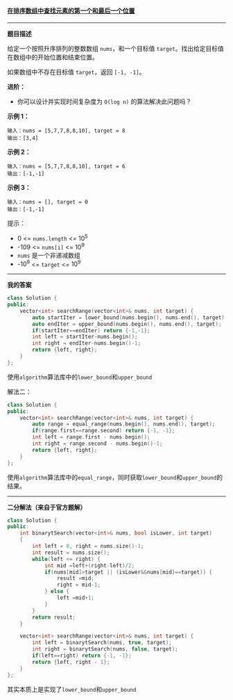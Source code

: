 ####  [在排序数组中查找元素的第一个和最后一个位置](https://leetcode-cn.com/problems/find-first-and-last-position-of-element-in-sorted-array/)

***

**题目描述**

给定一个按照升序排列的整数数组 `nums`，和一个目标值 `target`。找出给定目标值在数组中的开始位置和结束位置。

如果数组中不存在目标值 `target`，返回 `[-1, -1]`。

**进阶：**

- 你可以设计并实现时间复杂度为 `O(log n)` 的算法解决此问题吗？

**示例 1：**

```
输入：nums = [5,7,7,8,8,10], target = 8
输出：[3,4]
```

**示例 2：**

```
输入：nums = [5,7,7,8,8,10], target = 6
输出：[-1,-1]
```

**示例 3：**

```
输入：nums = [], target = 0
输出：[-1,-1]
```

提示：

- 0 <= `nums.length` <= $10^5$
-  -109 <= `nums[i]` <= $10^9$
-  `nums` 是一个非递减数组
-  -$10^9$ <= `target` <= $10^9$

***

**我的答案**

```cpp
class Solution {
public:
    vector<int> searchRange(vector<int>& nums, int target) {
        auto startIter = lower_bound(nums.begin(), nums.end(), target);
        auto endIter = upper_bound(nums.begin(), nums.end(), target);
        if(startIter==endIter) return {-1,-1};
        int left = startIter-nums.begin();
        int right = endIter-nums.begin()-1;
        return {left, right};
    }
};
```

使用`algorithm`算法库中的`lower_bound`和`upper_bound`

解法二：

```cpp
class Solution {
public:
    vector<int> searchRange(vector<int>& nums, int target) {
        auto range = equal_range(nums.begin(), nums.end(), target);
        if(range.first==range.second) return {-1, -1};
        int left = range.first - nums.begin();
        int right = range.second - nums.begin()-1;
        return {left, right};
    }
};
```

使用`algorithm`算法库中的`equal_range`，同时获取`lower_bound`和`upper_bound`的结果。

***

**二分解法（来自于官方题解）**

```cpp
class Solution {
public:
    int binarytSearch(vector<int>& nums, bool isLower, int target)
    {
        int left = 0, right = nums.size()-1;
        int result = nums.size();
        while(left <= right) {
            int mid =left+(right-left)/2;
            if(nums[mid]>target || (isLower&&nums[mid]==target)) {
                result =mid;
                right = mid-1;
            } else {
                left =mid+1;
            }
        }
        return result;
    }

    vector<int> searchRange(vector<int>& nums, int target) {
        int left = binarytSearch(nums, true, target);
        int right = binarytSearch(nums, false, target);
        if(left==right) return {-1, -1};
        return {left, right - 1};
    }
};
```

其实本质上是实现了`lower_bound`和`upper_bound`
